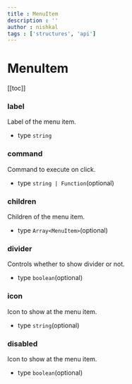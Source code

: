 ```yaml
---
title : MenuItem
description : ''
author : nishkal
tags : ['structures', 'api']
---
```


# MenuItem

[[toc]]

### label
Label of the menu item.
* type `string`

### command
Command to execute on click.
* type `string | Function`(optional)

### children
Children of the menu item.
* type `Array<MenuItem>`(optional)

### divider
Controls whether to show divider or not.
* type `boolean`(optional)

### icon
Icon to show at the menu item.
* type `string`(optional)


### disabled
Icon to show at the menu item.
* type `boolean`(optional)